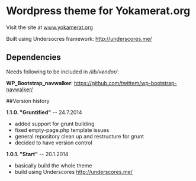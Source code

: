 Wordpress theme for Yokamerat.org
=====

Visit the site at www.yokamerat.org

Built using Undersocres framework: http://underscores.me/

## Dependencies 

Needs following to be included in */lib/vendor/*:

**WP_Bootstrap_navwalker**: 
https://github.com/twittem/wp-bootstrap-navwalker/


##Version history

**1.1.0. "Gruntified"** -- 24.7.2014

- added support for grunt building 
- fixed empty-page.php template issues
- general repository clean up and restructure for grunt
- decided to have version control

**1.0.1. "Start"** -- 20.1.2014

- basically build the whole theme
- build using Underscores http://underscores.me/